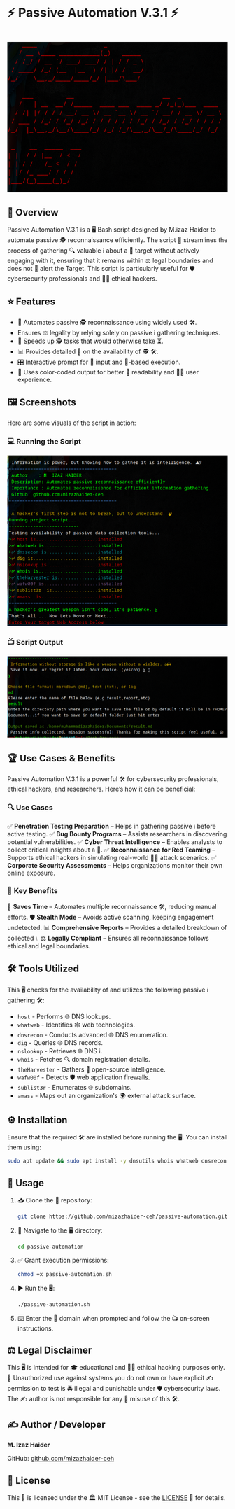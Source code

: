 #                        ⚡ Passive Automation V.3.1 ⚡
#
![Passive Automation V.3.1](screenshot/logo.png)

## 📝 Overview

Passive Automation V.3.1 is a 🖥️ Bash script designed by M.izaz Haider to  automate passive 🕵️ reconnaissance efficiently. The script 📑 streamlines the process of gathering 🔍 valuable ℹ️ about a 🎯 target without actively engaging with it, ensuring that it remains within ⚖️ legal boundaries and does not 🚨 alert the Target. This script is particularly useful for 🛡️ cybersecurity professionals and 🏴‍☠️ ethical hackers.

## ⭐ Features

* 🤖 Automates passive 🕵️ reconnaissance using widely used 🛠️.
* Ensures ⚖️ legality by relying solely on passive ℹ️ gathering techniques.
* 🚀 Speeds up 🕵️ tasks that would otherwise take ⏳.
* 📊 Provides detailed 📄 on the availability of 🕵️ 🛠️.
* 🎛️ Interactive prompt for 🎯 input and 🎯-based execution.
* 🎨 Uses color-coded output for better 👀 readability and 🧑‍💻 user experience.

## 🖼️ Screenshots

Here are some visuals of the script in action:

### 💻 Running the Script
![Running Script](screenshot/running.png) 

### 📺 Script Output
![Script Output](screenshot/output.png)

## 🏆 Use Cases & Benefits

Passive Automation V.3.1 is a powerful 🛠️ for cybersecurity professionals, ethical hackers, and researchers. Here’s how it can be beneficial:

### 🔍 **Use Cases**

✅ **Penetration Testing Preparation** – Helps in gathering passive ℹ️ before active testing.
✅ **Bug Bounty Programs** – Assists researchers in discovering potential vulnerabilities.
✅ **Cyber Threat Intelligence** – Enables analysts to collect critical insights about a 🎯.
✅ **Reconnaissance for Red Teaming** – Supports ethical hackers in simulating real-world 🏴‍☠️ attack scenarios.
✅ **Corporate Security Assessments** – Helps organizations monitor their own online exposure.

### 🎯 **Key Benefits**

🚀 **Saves Time** – Automates multiple reconnaissance 🛠️, reducing manual efforts.
🛡️ **Stealth Mode** – Avoids active scanning, keeping engagement undetected.
📊 **Comprehensive Reports** – Provides a detailed breakdown of collected ℹ️.
⚖️ **Legally Compliant** – Ensures all reconnaissance follows ethical and legal boundaries.

## 🛠️ Tools Utilized

This 🖥️ checks for the availability of and utilizes the following passive ℹ️ gathering 🛠️:

* `host` - Performs 🌐 DNS lookups.
* `whatweb` - Identifies 🕸️ web technologies.
* `dnsrecon` - Conducts advanced 🌐 DNS enumeration.
* `dig` - Queries 🌐 DNS records.
* `nslookup` - Retrieves 🌐 DNS ℹ️.
* `whois` - Fetches 🔍 domain registration details.
* `theHarvester` - Gathers 📡 open-source intelligence.
* `wafw00f` - Detects 🛡️ web application firewalls.
* `sublist3r` - Enumerates 🌐 subdomains.
* `amass` - Maps out an organization's 🌍 external attack surface.

## ⚙️ Installation

Ensure that the required 🛠️ are installed before running the 🖥️. You can install them using:

```bash
sudo apt update && sudo apt install -y dnsutils whois whatweb dnsrecon theharvester wafw00f sublist3r amass
```

## 🚀 Usage

1. 📥 Clone the 📂 repository:
   ```bash
   git clone https://github.com/mizazhaider-ceh/passive-automation.git
   ```
2. 📂 Navigate to the 🖥️ directory:
   ```bash
   cd passive-automation
   ```
3. ✅ Grant execution permissions:
   ```bash
   chmod +x passive-automation.sh
   ```
4. ▶️ Run the 🖥️:
   ```bash
   ./passive-automation.sh
   ```
5. ⌨️ Enter the 🎯 domain when prompted and follow the 📺 on-screen instructions.

## ⚖️ Legal Disclaimer

This 🖥️ is intended for 🎓 educational and 🏴‍☠️ ethical hacking purposes only. 🚫 Unauthorized use against systems you do not own or have explicit ✍️ permission to test is 🚔 illegal and punishable under 🛡️ cybersecurity laws. The ✍️ author is not responsible for any 🚨 misuse of this 🛠️.

## ✍️ Author / Developer

**M. Izaz Haider**

GitHub: [github.com/mizazhaider-ceh](https://github.com/mizazhaider-ceh)

## 📜 License

This 📂 is licensed under the 🏛️ MIT License - see the [LICENSE](LICENSE.txt) 📄 for details.
